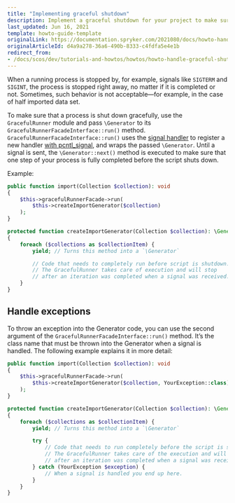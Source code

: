 ```yaml
---
title: "Implementing graceful shutdown"
description: Implement a graceful shutdown for your project to make sure the uncompleted processes are not stopped by signals like SIGTERM.
last_updated: Jun 16, 2021
template: howto-guide-template
originalLink: https://documentation.spryker.com/2021080/docs/howto-handle-graceful-shutdown
originalArticleId: d4a9a278-36a6-490b-8333-c4fdfa5e4e1b
redirect_from:
- /docs/scos/dev/tutorials-and-howtos/howtos/howto-handle-graceful-shutdown.html
---
```


When a running process is stopped by, for example, signals like `SIGTERM` and `SIGINT`, the process is stopped right away, no matter if it is completed or not. Sometimes, such behavior is not acceptable—for example, in the case of half imported data set.

To make sure that a process is shut down gracefully, use the `GracefulRunner` module and pass `\Generator` to its `GracefulRunnerFacadeInterface::run()` method. `GracefulRunnerFacadeInterface::run()` uses the [signal handler](https://github.com/Seldaek/signal-handler) to register a new handler [with pcntl_signal](https://www.php.net/manual/en/function.pcntl-signal.php), and wraps the passed `\Generator`.  Until a signal is sent, the `\Generator::next()` method is executed to make sure that one step of your process is fully completed before the script shuts down.

Example:

```php
public function import(Collection $collection): void
{
    $this->gracefulRunnerFacade->run(
        $this->createImportGenerator($collection)
    );
}

protected function createImportGenerator(Collection $collection): \Generator
{
    foreach ($collections as $collectionItem) {
        yield; // Turns this method into a `\Generator`

        // Code that needs to completely run before script is shutdown.
        // The GracefulRunner takes care of execution and will stop
        // after an iteration was completed when a signal was received.
    }
}
```

<!--
{% info_block infoBox %}

To learn more about the Generators, see the Generators documentation.

{% endinfo_block %}
-->

## Handle exceptions

To throw an exception into the Generator code, you can use the second argument of the `GracefulRunnerFacadeInterface::run()` method. It’s the class name that must be thrown into the Generator when a signal is handled. The following example explains it in more detail:

```php
public function import(Collection $collection): void
{
    $this->gracefulRunnerFacade->run(
        $this->createImportGenerator($collection, YourException::class)
    );
}

protected function createImportGenerator(Collection $collection): \Generator
{
    foreach ($collections as $collectionItem) {
        yield; // Turns this method into a `\Generator`

        try {
            // Code that needs to run completely before the script is shut down.
            // The GracefulRunner takes care of the execution and will stop
            // after an iteration was completed when a signal was received.
        } catch (YourException $exception) {
            // When a signal is handled you end up here.
        }
    }
}
```
